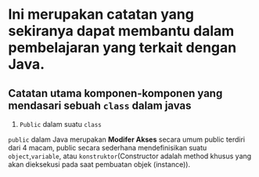 # Ini merupakan catatan yang sekiranya dapat membantu dalam pembelajaran yang terkait dengan Java.

## Catatan utama komponen-komponen yang mendasari sebuah `class` dalam javas

1. `Public` dalam suatu `class`

`public` dalam Java merupakan <b>Modifer Akses</b> secara umum public terdiri dari 4 macam, public secara sederhana mendefinisikan suatu `object`,`variable`, atau `konstruktor`(Constructor adalah method khusus yang akan dieksekusi pada saat pembuatan objek (instance)).